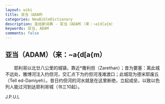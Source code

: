```yaml
---
layout: wiki
title: 亚当（ADAM）
categories: NewBibleDictionary
description: 圣经新词典 - 亚当（ADAM）（来：~a{d[a{m）
keywords: 亚当, ADAM
comments: false
---
```


## 亚当（ADAM）（来：~a{d[a{m）

　　耶利哥以北廿八公里的城镇，靠近*撒利但（Zarethan）；昔为要塞：离此城不远处，雅博河注入约但河，交汇点下为约但河浅滩渡口；此城现为德米耶废丘（Tell ed-Damiyeh）。昔日约但河的河水就是在这里断绝，立起成垒，以致以色列人能过河到达耶利哥城（书三10起）。

J.P.U.L








